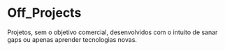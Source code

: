 # Off_Projects
Projetos, sem o objetivo comercial, desenvolvidos com o intuito de sanar gaps ou apenas aprender tecnologias novas.
